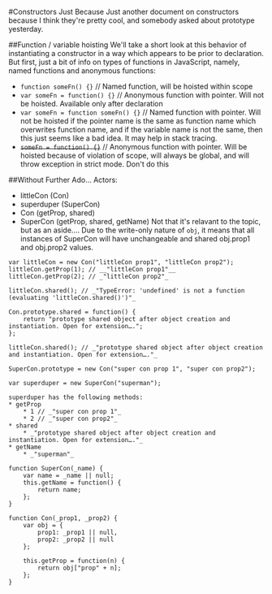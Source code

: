 #Constructors Just Because
Just another document on constructors because I think they're pretty cool, and somebody asked about prototype yesterday.

##Function / variable hoisting
We'll take a short look at this behavior of instantiating a constructor in a way which appears to be prior to declaration. But first, just a bit of info on types of functions in JavaScript, namely, named functions and anonymous functions:
* `function someFn() {}` // Named function, will be hoisted within scope
* `var someFn = function() {}` // Anonymous function with pointer. Will not be hoisted. Available only after declaration
* `var someFn = function someFn() {}` // Named function with pointer. Will not be hoisted if the pointer name is the same as function name which overwrites function name, and if the variable name is not the same, then this just seems like a bad idea. It may help in stack tracing.
* ~~`someFn = function() {}`~~ // Anonymous function with pointer. Will be hoisted because of violation of scope, will always be global, and will throw exception in strict mode. Don't do this

##Without Further Ado…
Actors:
* littleCon (Con)
* superduper (SuperCon)
* Con (getProp, shared)
* SuperCon (getProp, shared, getName)
Not that it's relavant to the topic, but as an aside…. Due to the write-only nature of `obj`, it means that all instances of SuperCon will have unchangeable and shared obj.prop1 and obj.prop2 values.

````
var littleCon = new Con("littleCon prop1", "littleCon prop2");
littleCon.getProp(1); // __"littleCon prop1"__
littleCon.getProp(2); // _"littleCon prop2"_

littleCon.shared(); // _"TypeError: 'undefined' is not a function (evaluating 'littleCon.shared()')"_

Con.prototype.shared = function() {
	return "prototype shared object after object creation and instantiation. Open for extension….";
};

littleCon.shared(); // _"prototype shared object after object creation and instantiation. Open for extension…."_

SuperCon.prototype = new Con("super con prop 1", "super con prop2");

var superduper = new SuperCon("superman");

superduper has the following methods:
* getProp
	* 1 // _"super con prop 1"_
	* 2 // _"super con prop2"_
* shared
	* _"prototype shared object after object creation and instantiation. Open for extension…."_
* getName
	* _"superman"_

function SuperCon(_name) {
	var name = _name || null;
	this.getName = function() {
		return name;
	};
}
 
function Con(_prop1, _prop2) {
	var obj = {
		prop1: _prop1 || null,
		prop2: _prop2 || null
	};

	this.getProp = function(n) {
		return obj["prop" + n];
	};
}
````
